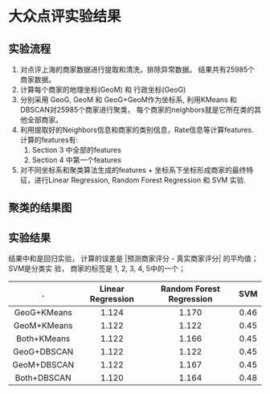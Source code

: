 # 大众点评实验结果

## 实验流程

1. 对点评上海的商家数据进⾏提取和清洗，排除异常数据。 结果共有25985个商家数据。
2. 计算每个商家的地理坐标(GeoM) 和 ⾏政坐标(GeoG)
3.  分别采⽤ GeoG, GeoM 和 GeoG+GeoM作为坐标系, 利⽤KMeans 和 DBSCAN对25985个商家进⾏聚类， 每个商家的neighbors就是它所在类的其他全部商家。
4.  利⽤提取好的Neighbors信息和商家的类别信息，Rate信息等计算features. 计算的features有:
    1. Section 3 中全部的features
    2. Section 4 中第⼀个features
5. 对不同坐标系和聚类算法⽣成的features + 坐标系下坐标形成商家的最终特征，进⾏Linear Regression, Random Forest Regression 和 SVM 实验.

## 聚类的结果图



## 实验结果

结果中<Linear Regression>和<Random Forest Regression>是回归实验， 计算的误差是 |预测商家评分 - 真实商家评分| 的平均值； SVM是分类实
验， 商家的标签是 1, 2, 3, 4, 5中的⼀个；

.| Linear Regression | Random Forest Regression | SVM
:-:|:-:|:-:|:-:
GeoG+KMeans|1.124|1.170|0.46
GeoM+KMeans|1.122|1.122|0.45
Both+KMeans|1.122|1.166|0.45
GeoG+DBSCAN|1.122|1.122|0.45
GeoM+DBSCAN|1.122|1.167|0.45
Both+DBSCAN|1.120|1.164|0.48